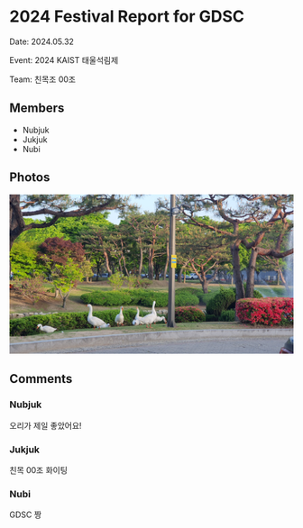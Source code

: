 # 2024 Festival Report for GDSC

Date: 2024.05.32

Event: 2024 KAIST 태울석림제

Team: 친목조 00조


## Members

- Nubjuk
- Jukjuk
- Nubi

## Photos

![saw_ducklings](imgs/photo_1.jpeg)


## Comments

### Nubjuk

오리가 제일 좋았어요!

### Jukjuk

친목 00조 화이팅

### Nubi

GDSC 짱
